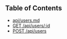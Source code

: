 ## Table of Contents
* [api/users.md](api/users.md)
 * [GET /api/users/:id](api/users.md#get-apiusersid)
 * [POST /api/users](api/users.md#post-apiusers)
